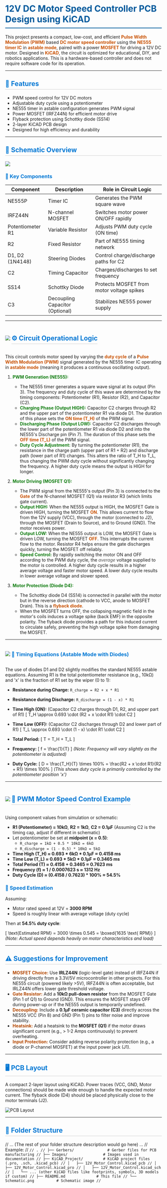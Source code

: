 <h1 style="color: #005A9C; border-bottom: 2px solid #005A9C; padding-bottom: 10px;">12V DC Motor Speed Controller PCB Design using KiCAD</h1>

This project presents a compact, low-cost, and efficient <strong style="color: #C85000;">Pulse Width Modulation (PWM)</strong> based <strong style="color: #C85000;">DC motor speed controller</strong> using the <strong style="color: #C85000;">NE555 timer IC</strong> in <strong style="color: #C85000;">astable mode</strong>, paired with a power <strong style="color: #C85000;">MOSFET</strong> for driving a 12V DC motor. Designed in <strong style="color: #C85000;">KiCAD</strong>, the circuit is optimized for educational, DIY, and robotics applications. This is a hardware-based controller and does not require software code for its operation.

---

<h2 style="color: #0078D4; border-bottom: 1px solid #ccc; padding-bottom: 5px;">🔧 Features</h2>

- PWM speed control for 12V DC motors
- Adjustable duty cycle using a potentiometer
- NE555 timer in astable configuration generates PWM signal
- Power MOSFET (IRFZ44N) for efficient motor drive
- Flyback protection using Schottky diode (SS14)
- 2-layer KiCAD PCB design
- Designed for high efficiency and durability

---

<h2 style="color: #0078D4; border-bottom: 1px solid #ccc; padding-bottom: 5px;">📘 Schematic Overview</h2>

<img src ="https://github.com/AvishkaVishwa/12V-DC-Motor-Speed-Controller-PCB-Design-using-KiCAD/blob/38a573ddb1caaeeb17b8dee4f00e829e0c8dc042/Images/schematic%20of%20v.1.png">

<h3 style="color: #0078D4;">🧩 Key Components</h3>

| Component      | Description                          | Role in Circuit Logic                |
|----------------|--------------------------------------|--------------------------------------|
| NE555P         | Timer IC                             | Generates the PWM square wave        |
| IRFZ44N        | N-channel MOSFET                     | Switches motor power ON/OFF rapidly  |
| Potentiometer R1| Variable Resistor                    | Adjusts PWM duty cycle (ON time)     |
| R2             | Fixed Resistor                       | Part of NE555 timing network         |
| D1, D2 (1N4148)| Steering Diodes                      | Control charge/discharge paths for C2|
| C2             | Timing Capacitor                     | Charges/discharges to set frequency  |
| SS14           | Schottky Diode                       | Protects MOSFET from motor voltage spikes |
| C3             | Decoupling Capacitor (Optional)      | Stabilizes NE555 power supply        |

---

<img src ="https://github.com/AvishkaVishwa/12V-DC-Motor-Speed-Controller-PCB-Design-using-KiCAD/blob/main/Images/digikey.png">

<h2 style="color: #0078D4; border-bottom: 1px solid #ccc; padding-bottom: 5px; display: inline-block; cursor: pointer;">⚙️ Circuit Operational Logic </h2>

This circuit controls motor speed by varying the <strong style="color: #C85000;">duty cycle</strong> of a <strong style="color: #C85000;">Pulse Width Modulation (PWM)</strong> signal generated by the NE555 timer IC operating in <strong style="color: #C85000;">astable mode</strong> (meaning it produces a continuous oscillating output).

1.  <strong style="color: #107C10;">PWM Generation (NE555):</strong>
    *   The NE555 timer generates a square wave signal at its output (Pin 3). The frequency and duty cycle of this wave are determined by the timing components: Potentiometer (R1), Resistor (R2), and Capacitor (C2).
    *   <strong style="color: #107C10;">Charging Phase (Output HIGH):</strong> Capacitor C2 charges through R2 and the upper part of the potentiometer R1 via diode D1. The duration of this phase sets the <strong style="color: #C85000;">ON time (T_H)</strong> of the PWM signal.
    *   <strong style="color: #107C10;">Discharging Phase (Output LOW):</strong> Capacitor C2 discharges through the lower part of the potentiometer R1 via diode D2 and into the NE555's Discharge pin (Pin 7). The duration of this phase sets the <strong style="color: #C85000;">OFF time (T_L)</strong> of the PWM signal.
    *   <strong style="color: #107C10;">Duty Cycle Adjustment:</strong> By turning the potentiometer (R1), the resistance in the charge path (upper part of R1 + R2) and discharge path (lower part of R1) changes. This alters the ratio of T_H to T_L, thus changing the PWM duty cycle without significantly changing the frequency. A higher duty cycle means the output is HIGH for longer.

2.  <strong style="color: #107C10;">Motor Driving (MOSFET Q1):</strong>
    *   The PWM signal from the NE555's output (Pin 3) is connected to the <strong style="color: #C85000;">Gate</strong> of the N-channel MOSFET (Q1) via resistor R3 (which limits gate current).
    *   <strong style="color: #107C10;">Output HIGH:</strong> When the NE555 output is HIGH, the MOSFET Gate is driven HIGH, turning the MOSFET <strong style="color: #C85000;">ON</strong>. This allows current to flow from the 12V supply (VCC), through the motor (connected to J2), through the MOSFET (Drain to Source), and to Ground (GND). The motor receives power.
    *   <strong style="color: #107C10;">Output LOW:</strong> When the NE555 output is LOW, the MOSFET Gate is driven LOW, turning the MOSFET <strong style="color: #C85000;">OFF</strong>. This interrupts the current flow to the motor. Resistor R4 helps ensure the gate discharges quickly, turning the MOSFET off reliably.
    *   <strong style="color: #107C10;">Speed Control:</strong> By rapidly switching the motor ON and OFF according to the PWM duty cycle, the <em style="color: #505050;">average</em> voltage supplied to the motor is controlled. A higher duty cycle results in a higher average voltage and faster motor speed. A lower duty cycle results in lower average voltage and slower speed.

3.  <strong style="color: #107C10;">Motor Protection (Diode D4):</strong>
    *   The Schottky diode D4 (SS14) is connected in parallel with the motor but in the reverse direction (cathode to VCC, anode to MOSFET Drain). This is a <strong style="color: #C85000;">flyback diode</strong>.
    *   When the MOSFET turns OFF, the collapsing magnetic field in the motor's coils induces a voltage spike (back EMF) in the opposite polarity. The flyback diode provides a path for this induced current to circulate safely, preventing the high voltage spike from damaging the MOSFET.


---

<img src =https://github.com/AvishkaVishwa/12V-DC-Motor-Speed-Controller-PCB-Design-using-KiCAD/blob/89de0b19c3f85db7e9916e4e47b69ec1f34a44a4/Images/pcb.png>

<h3 style="color: #0078D4; display: inline-block; cursor: pointer;">🔣 Timing Equations (Astable Mode with Diodes) </h3>

The use of diodes D1 and D2 slightly modifies the standard NE555 astable equations. Assuming R1 is the total potentiometer resistance (e.g., 10kΩ) and 'x' is the fraction of R1 set by the wiper (0 to 1):

- **Resistance during Charge:** `R_charge = R2 + x * R1`
- **Resistance during Discharge:** `R_discharge = (1 - x) * R1`

- **Time High (ON):** (Capacitor C2 charges through D1, R2, and upper part of R1)
  \[
  T_H \approx 0.693 \cdot (R2 + x \cdot R1) \cdot C2
  \]

- **Time Low (OFF):** (Capacitor C2 discharges through D2 and lower part of R1)
  \[
  T_L \approx 0.693 \cdot (1 - x) \cdot R1 \cdot C2
  \]

- **Total Period:**
  \[
  T = T_H + T_L
  \]

- **Frequency:**
  \[
  f = \frac{1}{T}
  \]
  *(Note: Frequency will vary slightly as the potentiometer is adjusted)*

- **Duty Cycle:**
  \[
  D = \frac{T_H}{T} \times 100\% = \frac{R2 + x \cdot R1}{R2 + R1} \times 100\%
  \]
  *(This shows duty cycle is primarily controlled by the potentiometer position 'x')*
</details>

---
<img src =https://github.com/AvishkaVishwa/12V-DC-Motor-Speed-Controller-PCB-Design-using-KiCAD/blob/a60ed7d202f6658b08ab2dba5da50be1771ef4e1/Images/DRC%20Check.png>

<h2 style="color: #0078D4; border-bottom: 1px solid #ccc; padding-bottom: 5px; display: inline-block; cursor: pointer;">🔁 PWM Motor Speed Control Example </h2>

Using component values from simulation or schematic:

- **R1 (Potentiometer) = 10kΩ**, **R2 = 1kΩ**, **C2 = 0.1µF** (Assuming C2 is the timing cap, adjust if different in schematic)
- Let potentiometer be set at **midpoint (x = 0.5)**:
  - `R_charge = 1kΩ + 0.5 * 10kΩ = 6kΩ`
  - `R_discharge = (1 - 0.5) * 10kΩ = 5kΩ`
- **Time High (T_H) ≈ 0.693 * 6kΩ * 0.1µF ≈ 0.4158 ms**
- **Time Low (T_L) ≈ 0.693 * 5kΩ * 0.1µF ≈ 0.3465 ms**
- **Total Period (T) ≈ 0.4158 + 0.3465 ≈ 0.7623 ms**
- **Frequency (f) ≈ 1 / 0.0007623 s ≈ 1312 Hz**
- **Duty Cycle (D) ≈ (0.4158 / 0.7623) * 100% ≈ 54.5%**

<h3 style="color: #0078D4;">🔄 Speed Estimation</h3>

Assuming:
- Motor rated speed at 12V = **3000 RPM**
- Speed is roughly linear with average voltage (duty cycle)

Then at **54.5% duty cycle**:

\[
    \text{Estimated RPM} = 3000 \times 0.545 = \boxed{1635 \text{ RPM}}
\]
*(Note: Actual speed depends heavily on motor characteristics and load)*


---

<h2 style="color: #0078D4; border-bottom: 1px solid #ccc; padding-bottom: 5px;">⚠️ Suggestions for Improvement</h2>

- <strong style="color: #B34700;">MOSFET Choice:</strong> Use **IRLZ44N** (logic-level gate) instead of IRFZ44N if driving directly from a 3.3V/5V microcontroller in other projects. For this NE555 circuit (powered likely >5V), IRFZ44N is often acceptable, but IRLZ44N offers lower gate threshold voltage.
- <strong style="color: #B34700;">Gate Resistor:</strong> Add a **10kΩ pull-down resistor** from the MOSFET Gate (Pin 1 of Q1) to Ground (GND). This ensures the MOSFET stays OFF during power-up or if the NE555 output is temporarily undefined.
- <strong style="color: #B34700;">Decoupling:</strong> Include a **0.1µF ceramic capacitor (C3)** directly across the NE555 VCC (Pin 8) and GND (Pin 1) pins to filter noise and improve stability.
- <strong style="color: #B34700;">Heatsink:</strong> Add a heatsink to the **MOSFET (Q1)** if the motor draws significant current (e.g., > 1-2 Amps continuously) to prevent overheating.
- <strong style="color: #B34700;">Input Protection:</strong> Consider adding reverse polarity protection (e.g., a diode or P-channel MOSFET) at the input power jack (J1).

---

<h2 style="color: #0078D4; border-bottom: 1px solid #ccc; padding-bottom: 5px;">🖥️ PCB Layout</h2>

A compact 2-layer layout using KiCAD. Power traces (VCC, GND, Motor connections) should be made wide enough to handle the expected motor current. The flyback diode (D4) should be placed physically close to the motor terminals (J2).

![PCB Layout](https://github.com/AvishkaVishwa/12V-DC-Motor-Speed-Controller-PCB-Design-using-KiCAD/blob/main/PCB_Top.png)

---

<h2 style="color: #0078D4; border-bottom: 1px solid #ccc; padding-bottom: 5px;">📂 Folder Structure</h2>

// ... (The rest of your folder structure description would go here) ...
// Example:
// ```
// .
// ├── Gerbers/               # Gerber files for PCB manufacturing
// ├── Images/                # Images used in documentation
// ├── KiCAD_Project/         # KiCAD project files (.pro, .sch, .kicad_pcb)
// │   ├── 12V_Motor_Control.kicad_pcb
// │   ├── 12V_Motor_Control.kicad_pro
// │   ├── 12V_Motor_Control.kicad_sch
// │   └── ... (other KiCAD files like footprints, symbols, 3D models if custom)
// ├── README.md              # This file
// └── Schematic.png          # Schematic image
// ```